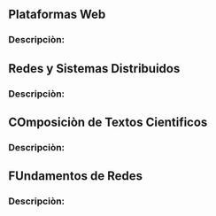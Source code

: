 
## Plataformas Web
### Descripciòn:

## Redes y Sistemas Distribuidos

### Descripciòn:


## COmposiciòn de Textos Cientificos
### Descripciòn:

## FUndamentos de Redes

### Descripciòn:


